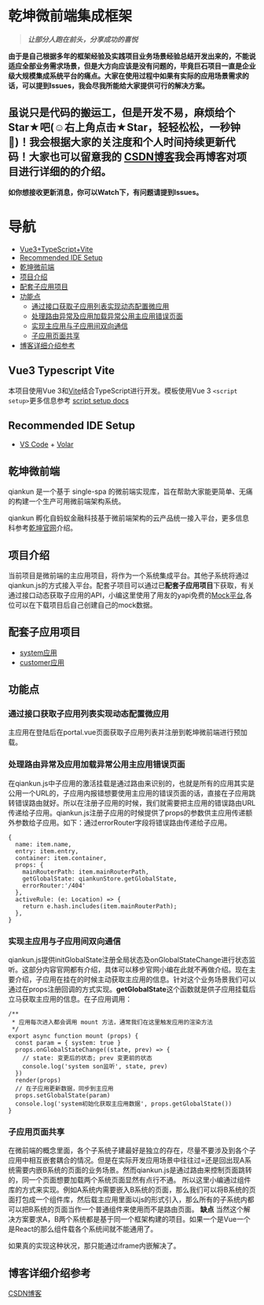 #  乾坤微前端集成框架
> ***让部分人跑在前头，分享成功的喜悦***

**由于是自己根据多年的框架经验及实践项目业务场景经验总结开发出来的，不能说适应全部业务需求场景，但是大方向应该是没有问题的，毕竟巨石项目一直是企业级大规模集成系统平台的痛点。大家在使用过程中如果有实际的应用场景需求的话，可以提到Issues，我会尽我所能给大家提供可行的解决方案。**

## 虽说只是代码的搬运工，但是开发不易，麻烦给个Star★吧(☺️右上角点击★Star，轻轻松松，一秒钟🤣)！我会根据大家的关注度和个人时间持续更新代码！大家也可以留意我的  [CSDN博客](https://blog.csdn.net/Javon_huang)我会再博客对项目进行详细的的介绍。
**如你想接收更新消息，你可以Watch下，有问题请提到Issues。**

# 导航
- [Vue3+TypeScript+Vite](#vue3-typescript-vite)
- [Recommended IDE Setup](#recommended-ide-setup)
- [乾坤微前端](#乾坤微前端)
- [项目介绍](#项目介绍)
- [配套子应用项目](#配套子应用项目)
- [功能点](#功能点)
  - [通过接口获取子应用列表实现动态配置微应用](#通过接口获取子应用列表实现动态配置微应用)
  - [处理路由异常及应用加载异常公用主应用错误页面](#处理路由异常及应用加载异常公用主应用错误页面)
  - [实现主应用与子应用间双向通信](#实现主应用与子应用间双向通信)
  - [子应用页面共享](#子应用页面共享)
- [博客详细介绍参考](#博客详细介绍参考)

## Vue3 Typescript Vite
本项目使用Vue 3和[Vite](https://vitejs.cn/guide/)结合TypeScript进行开发。模板使用Vue 3 `<script setup>`更多信息参考 [script setup docs](https://v3.vuejs.org/api/sfc-script-setup.html#sfc-script-setup)

## Recommended IDE Setup

- [VS Code](https://code.visualstudio.com/) + [Volar](https://marketplace.visualstudio.com/items?itemName=Vue.volar)

## 乾坤微前端

qiankun 是一个基于 single-spa 的微前端实现库，旨在帮助大家能更简单、无痛的构建一个生产可用微前端架构系统。

qiankun 孵化自蚂蚁金融科技基于微前端架构的云产品统一接入平台，更多信息科参考[乾坤官网](https://qiankun.umijs.org/)介绍。

## 项目介绍
当前项目是微前端的主应用项目，将作为一个系统集成平台。其他子系统将通过qiankun.js的方式接入平台。配套子项目可以通过已**配套子应用项目**下获取，有关通过接口动态获取子应用的API，小编这里使用了用友的yapi免费的[Mock平台](https://mock.yonyoucloud.com/),各位可以在下载项目后自己创建自己的mock数据。


## 配套子应用项目
- [system应用](https://github.com/JavonHuang/vue2-qiankun-system)
- [customer应用](https://github.com/JavonHuang/vue2-qiankun-customer)

## 功能点

### 通过接口获取子应用列表实现动态配置微应用

  主应用在登陆后在portal.vue页面获取子应用列表并注册到乾坤微前端进行预加载。
  
### 处理路由异常及应用加载异常公用主应用错误页面

  在qiankun.js中子应用的激活挂载是通过路由来识别的，也就是所有的应用其实是公用一个URL的，子应用内报错想要使用主应用的错误页面的话，直接在子应用跳转错误路由就好。所以在注册子应用的时候，我们就需要把主应用的错误路由URL传递给子应用。qiankun.js注册子应用的时候提供了props的参数供主应用传递额外参数给子应用。如下：通过errorRouter字段将错误路由传递给子应用。

```
{
  name: item.name,
  entry: item.entry,
  container: item.container,
  props: {
    mainRouterPath: item.mainRouterPath,
    getGlobalState: qiankunStore.getGlobalState,
    errorRouter:'/404'
  },
  activeRule: (e: Location) => {
    return e.hash.includes(item.mainRouterPath);
  },
}
``` 
### 实现主应用与子应用间双向通信

  qiankun.js提供initGlobalState注册全局状态及onGlobalStateChange进行状态监听。这部分内容官网都有介绍，具体可以移步官网小编在此就不再做介绍。现在主要介绍，子应用在挂在的时候主动获取主应用的信息。针对这个业务场景我们可以通过在props注册回调的方式实现。**getGlobalState**这个函数就是供子应用挂载后立马获取主应用的信息。在子应用调用：
```
/**
 * 应用每次进入都会调用 mount 方法，通常我们在这里触发应用的渲染方法
 */
export async function mount (props) {
  const param = { system: true }
  props.onGlobalStateChange((state, prev) => {
    // state: 变更后的状态; prev 变更前的状态
    console.log('system son监听', state, prev)
  })
  render(props)
  // 在子应用更新数据，同步到主应用
  props.setGlobalState(param)
  console.log('system初始化获取主应用数据', props.getGlobalState())
}
``` 
### 子应用页面共享

  在微前端的概念里面，各个子系统子建最好是独立的存在，尽量不要涉及到各个子应用中相互嵌套耦合的情况。但是在实际开发应用场景中往往过=还是回出现A系统需要内嵌B系统的页面的业务场景。然而qiankun.js是通过路由来控制页面跳转的，同一个页面想要加载两个系统页面显然有点行不通。
  所以这里小编通过组件库的方式来实现。例如A系统内需要嵌入B系统的页面，那么我们可以将B系统的页面打包成一个组件库，然后载主应用里面以js的形式引入，那么所有的子系统内都可以把B系统的页面当作一个普通组件来使用而不是路由页面。
  **缺点**
  当然这个解决方案要求A，B两个系统都是基于同一个框架构建的项目。如果一个是Vue一个是React的那么组件载各个系统间就不能通用了。
  
  如果真的实现这种状况，那只能通过iframe内嵌解决了。
  
## 博客详细介绍参考
  [CSDN博客](https://blog.csdn.net/Javon_huang)    
  

